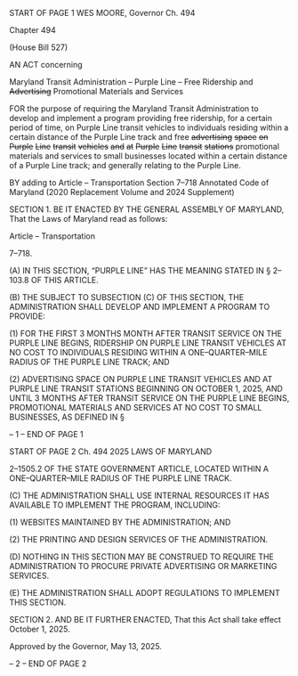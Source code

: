 START OF PAGE 1
WES MOORE, Governor Ch. 494

Chapter 494

(House Bill 527)

AN ACT concerning

Maryland Transit Administration – Purple Line – Free Ridership and
~~Advertising~~ Promotional Materials and Services

FOR the purpose of requiring the Maryland Transit Administration to develop and
implement a program providing free ridership, for a certain period of time, on Purple
Line transit vehicles to individuals residing within a certain distance of the Purple
Line track and free ~~advertising~~ ~~space~~ ~~on~~ ~~Purple~~ ~~Line~~ ~~transit~~ ~~vehicles~~ ~~and~~ ~~at~~ ~~Purple~~
~~Line~~ ~~transit~~ ~~stations~~ promotional materials and services to small businesses located
within a certain distance of a Purple Line track; and generally relating to the Purple
Line.

BY adding to
Article – Transportation
Section 7–718
Annotated Code of Maryland
(2020 Replacement Volume and 2024 Supplement)

SECTION 1. BE IT ENACTED BY THE GENERAL ASSEMBLY OF MARYLAND,
That the Laws of Maryland read as follows:

Article – Transportation

7–718.

(A) IN THIS SECTION, “PURPLE LINE” HAS THE MEANING STATED IN §
2–103.8 OF THIS ARTICLE.

(B) THE SUBJECT TO SUBSECTION (C) OF THIS SECTION, THE
ADMINISTRATION SHALL DEVELOP AND IMPLEMENT A PROGRAM TO PROVIDE:

(1) FOR THE FIRST 3 MONTHS MONTH AFTER TRANSIT SERVICE ON
THE PURPLE LINE BEGINS, RIDERSHIP ON PURPLE LINE TRANSIT VEHICLES AT NO
COST TO INDIVIDUALS RESIDING WITHIN A ONE–QUARTER–MILE RADIUS OF THE
PURPLE LINE TRACK; AND

(2) ADVERTISING SPACE ON PURPLE LINE TRANSIT VEHICLES AND
AT PURPLE LINE TRANSIT STATIONS BEGINNING ON OCTOBER 1, 2025, AND UNTIL
3 MONTHS AFTER TRANSIT SERVICE ON THE PURPLE LINE BEGINS, PROMOTIONAL
MATERIALS AND SERVICES AT NO COST TO SMALL BUSINESSES, AS DEFINED IN §

– 1 –
END OF PAGE 1

START OF PAGE 2
Ch. 494 2025 LAWS OF MARYLAND

2–1505.2 OF THE STATE GOVERNMENT ARTICLE, LOCATED WITHIN A
ONE–QUARTER–MILE RADIUS OF THE PURPLE LINE TRACK.

(C) THE ADMINISTRATION SHALL USE INTERNAL RESOURCES IT HAS
AVAILABLE TO IMPLEMENT THE PROGRAM, INCLUDING:

(1) WEBSITES MAINTAINED BY THE ADMINISTRATION; AND

(2) THE PRINTING AND DESIGN SERVICES OF THE ADMINISTRATION.

(D) NOTHING IN THIS SECTION MAY BE CONSTRUED TO REQUIRE THE
ADMINISTRATION TO PROCURE PRIVATE ADVERTISING OR MARKETING SERVICES.

(E) THE ADMINISTRATION SHALL ADOPT REGULATIONS TO IMPLEMENT
THIS SECTION.

SECTION 2. AND BE IT FURTHER ENACTED, That this Act shall take effect
October 1, 2025.

Approved by the Governor, May 13, 2025.

– 2 –
END OF PAGE 2